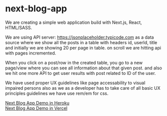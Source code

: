 # next-blog-app
We are creating a simple web application build with Next.js, React, HTML/SASS.

We are using API server: https://jsonplaceholder.typicode.com as a data source
where we show all the posts in a table with headers id, userId, title and initially we are showing 20 per page in table. on scroll we are hitting api with pages incremented.

When you click on a post/row in the created table, you go to a new page/view where you can see all information about that given post. and also we hit one more API to get user results with post related to ID of the user.

We have used proper UX guidelines like page accessability to visual impaired persons also as we as a developer has to take care of all basic UX principles guidelines we have use rem/em for css.

<a href="https://next-blog-app.herokuapp.com/">Next Blog App Demo in Heroku</a>
<br>
<a href="https://next-blog-app-three.vercel.app/">Next Blog App Demo in Vercel</a>


